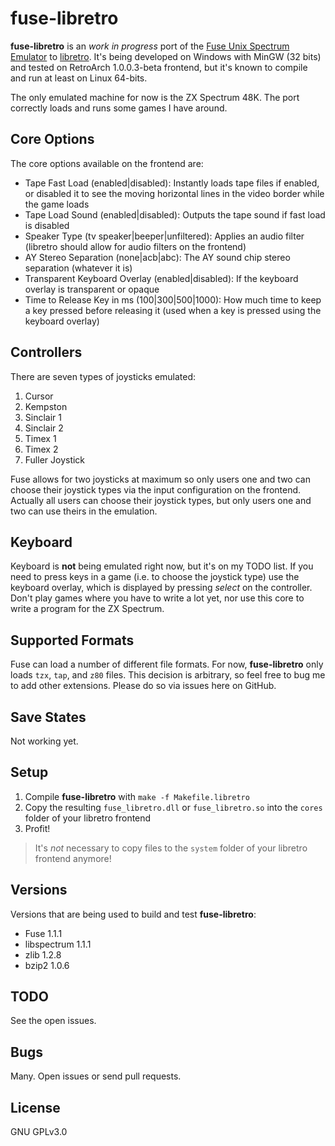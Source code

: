 # fuse-libretro

**fuse-libretro** is an *work in progress* port of the [Fuse Unix Spectrum Emulator](http://fuse-emulator.sourceforge.net/) to [libretro](http://www.libretro.com/). It's being developed on Windows with MinGW (32 bits) and tested on RetroArch 1.0.0.3-beta frontend, but it's known to compile and run at least on Linux 64-bits.

The only emulated machine for now is the ZX Spectrum 48K. The port correctly loads and runs some games I have around.

## Core Options

The core options available on the frontend are:

* Tape Fast Load (enabled|disabled): Instantly loads tape files if enabled, or disabled it to see the moving horizontal lines in the video border while the game loads
* Tape Load Sound (enabled|disabled): Outputs the tape sound if fast load is disabled
* Speaker Type (tv speaker|beeper|unfiltered): Applies an audio filter (libretro should allow for audio filters on the frontend)
* AY Stereo Separation (none|acb|abc): The AY sound chip stereo separation (whatever it is)
* Transparent Keyboard Overlay (enabled|disabled): If the keyboard overlay is transparent or opaque
* Time to Release Key in ms (100|300|500|1000): How much time to keep a key pressed before releasing it (used when a key is pressed using the keyboard overlay)

## Controllers

There are seven types of joysticks emulated:

1. Cursor
2. Kempston
3. Sinclair 1
4. Sinclair 2
5. Timex 1
6. Timex 2
7. Fuller Joystick

Fuse allows for two joysticks at maximum so only users one and two can choose their joystick types via the input configuration on the frontend. Actually all users can choose their joystick types, but only users one and two can use theirs in the emulation.

## Keyboard

Keyboard is **not** being emulated right now, but it's on my TODO list. If you need to press keys in a game (i.e. to choose the joystick type) use the keyboard overlay, which is displayed by pressing *select* on the controller. Don't play games where you have to write a lot yet, nor use this core to write a program for the ZX Spectrum.

## Supported Formats

Fuse can load a number of different file formats. For now, **fuse-libretro** only loads `tzx`, `tap`, and `z80` files. This decision is arbitrary, so feel free to bug me to add other extensions. Please do so via issues here on GitHub.

## Save States

Not working yet.

## Setup

1. Compile **fuse-libretro** with `make -f Makefile.libretro`
1. Copy the resulting `fuse_libretro.dll` or `fuse_libretro.so` into the `cores` folder of your libretro frontend
1. Profit!

> It's *not* necessary to copy files to the `system` folder of your libretro frontend anymore!

## Versions

Versions that are being used to build and test **fuse-libretro**:

* Fuse 1.1.1
* libspectrum 1.1.1
* zlib 1.2.8
* bzip2 1.0.6

## TODO

See the open issues.

## Bugs

Many. Open issues or send pull requests.

## License

GNU GPLv3.0

